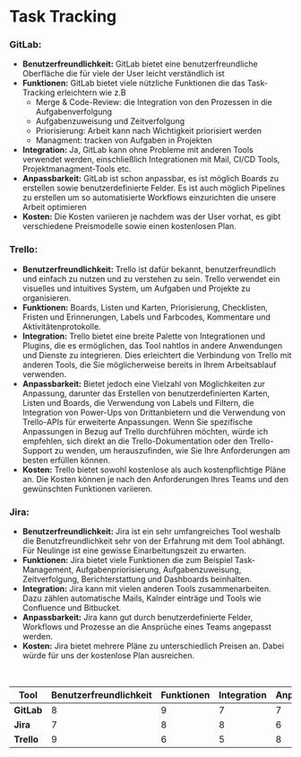 # Task Tracking

### GitLab:
- **Benutzerfreundlichkeit:**
GitLab bietet eine benutzerfreundliche Oberfläche die für viele der User leicht verständlich ist
- **Funktionen:**
GitLab bietet viele nützliche Funktionen die das Task-Tracking erleichtern wie z.B
    - Merge & Code-Review: die Integration von den Prozessen in die Aufgabenverfolgung
    - Aufgabenzuweisung und Zeitverfolgung
    - Priorisierung: Arbeit kann nach Wichtigkeit priorisiert werden
    - Managment: tracken von Aufgaben in Projekten
- **Integration:**
Ja, GitLab kann ohne Probleme mit anderen Tools verwendet werden, einschließlich Integrationen mit Mail, CI/CD Tools, Projektmanagment-Tools etc.
- **Anpassbarkeit:**
GitLab ist schon anpassbar, es ist möglich Boards zu erstellen sowie benutzerdefinierte Felder.
Es ist auch möglich Pipelines zu erstellen um so automatisierte Workflows einzurichten die unsere Arbeit optimieren
- **Kosten:**
Die Kosten variieren je nachdem was der User vorhat, es gibt verschiedene Preismodelle sowie einen kostenlosen Plan.

### Trello:
- **Benutzerfreundlichkeit:**
Trello ist dafür bekannt, benutzerfreundlich und einfach zu nutzen und zu verstehen zu sein. Trello verwendet ein visuelles und intuitives System, um Aufgaben und Projekte zu organisieren.
- **Funktionen:**
Boards, Listen und Karten, Priorisierung, Checklisten, Fristen und Erinnerungen, Labels und Farbcodes, Kommentare und Aktivitätenprotokolle.
- **Integration:**
Trello bietet eine breite Palette von Integrationen und Plugins, die es ermöglichen, das Tool nahtlos in andere Anwendungen und Dienste zu integrieren. Dies erleichtert die Verbindung von Trello mit anderen Tools, die Sie möglicherweise bereits in Ihrem Arbeitsablauf verwenden.  
- **Anpassbarkeit:**
Bietet jedoch eine Vielzahl von Möglichkeiten zur Anpassung, darunter das Erstellen von benutzerdefinierten Karten, Listen und Boards, die Verwendung von Labels und Filtern, die Integration von Power-Ups von Drittanbietern und die Verwendung von Trello-APIs für erweiterte Anpassungen. Wenn Sie spezifische Anpassungen in Bezug auf Trello durchführen möchten, würde ich empfehlen, sich direkt an die Trello-Dokumentation oder den Trello-Support zu wenden, um herauszufinden, wie Sie Ihre Anforderungen am besten erfüllen können.
- **Kosten:**
Trello bietet sowohl kostenlose als auch kostenpflichtige Pläne an. Die Kosten können je nach den Anforderungen Ihres Teams und den gewünschten Funktionen variieren.

### Jira:
- **Benutzerfreundlichkeit:**
Jira ist ein sehr umfangreiches Tool weshalb die Benutzfreundlichkeit sehr von der Erfahrung mit dem 
Tool abhängt. Für Neulinge ist eine gewisse Einarbeitungszeit zu erwarten.
- **Funktionen:**
Jira bietet viele Funktionen die zum Beispiel Task-Management, Aufgabenpriorisierung, Aufgabenzuweisung, Zeitverfolgung, 
Berichterstattung und Dashboards beinhalten.
- **Integration:**
Jira kann mit vielen anderen Tools zusammenarbeiten. Dazu zählen automatische Mails, Kalnder einträge und Tools wie Confluence und Bitbucket.
- **Anpassbarkeit:**
Jira kann gut durch benutzerdefinierte Felder, Workflows und Prozesse an die Ansprüche eines Teams angepasst werden.
- **Kosten:**
Jira bietet mehrere Pläne zu unterschiedlich Preisen an. Dabei würde für uns der kostenlose Plan ausreichen.

<br>

| Tool | Benutzerfreundlichkeit | Funktionen | Integration | Anpassbarkeit | Kosten | _Gesamt_ |
|-----------|-----------|-----------|-----------|-----------|-----------|-----------|
| **GitLab** | 8 | 9 | 7 | 7 | 6 | 7,4 |
| **Jira** | 7 | 8 | 8 | 6 | 6 | 7,0 |
| **Trello** | 9 | 6 | 5 | 8 | 5 | 6,6 |